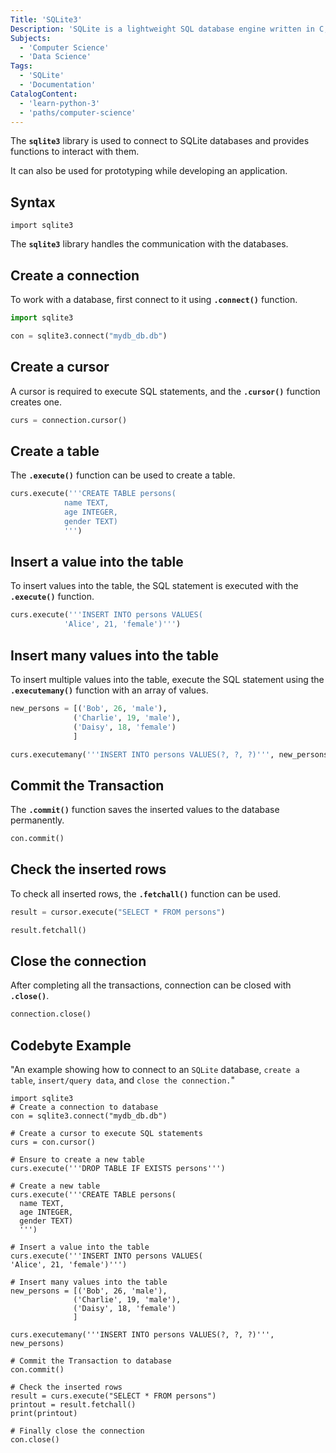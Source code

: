 ```yaml
---
Title: 'SQLite3'
Description: 'SQLite is a lightweight SQL database engine written in C, designed for embedding in applications and systems.'
Subjects:
  - 'Computer Science'
  - 'Data Science'
Tags:
  - 'SQLite'
  - 'Documentation'
CatalogContent:
  - 'learn-python-3'
  - 'paths/computer-science'
---
```


The **`sqlite3`** library is used to connect to SQLite databases and provides functions to interact with them.

It can also be used for prototyping while developing an application.

## Syntax

```pseudo
import sqlite3
```

The **`sqlite3`** library handles the communication with the databases.

## Create a connection

To work with a database, first connect to it using **`.connect()`** function.

```py
import sqlite3

con = sqlite3.connect("mydb_db.db")
```

## Create a cursor

A cursor is required to execute SQL statements, and the  **`.cursor()`** function creates one.

```py
curs = connection.cursor()

```

## Create a table

The **`.execute()`** function can be used to create a table.

```py
curs.execute('''CREATE TABLE persons(
            name TEXT,
            age INTEGER,
            gender TEXT)
            ''')
```

## Insert a value into the table

To insert values into the table, the SQL statement is executed with the **`.execute()`** function.

```py
curs.execute('''INSERT INTO persons VALUES(
            'Alice', 21, 'female')''')
```

## Insert many values into the table

 To insert multiple values into the table, execute the SQL statement using the **`.executemany()`** function with an array of values.

```py
new_persons = [('Bob', 26, 'male'),
              ('Charlie', 19, 'male'),
              ('Daisy', 18, 'female')
              ]

curs.executemany('''INSERT INTO persons VALUES(?, ?, ?)''', new_persons)
```

## Commit the Transaction

The **`.commit()`** function saves the inserted values to the database permanently.

```py
con.commit()
```

## Check the inserted rows

To check all inserted rows, the  **`.fetchall()`**  function can be used.

```py
result = cursor.execute("SELECT * FROM persons")

result.fetchall()
```

## Close the connection

After completing all the transactions, connection can be closed with **`.close()`**.

```py
connection.close()
```

## Codebyte Example

"An example showing how to connect to an `SQLite` database, `create a table`, `insert/query data`, and `close the connection.`"

```codebyte/python
import sqlite3
# Create a connection to database
con = sqlite3.connect("mydb_db.db")

# Create a cursor to execute SQL statements
curs = con.cursor()

# Ensure to create a new table
curs.execute('''DROP TABLE IF EXISTS persons''')

# Create a new table
curs.execute('''CREATE TABLE persons(
  name TEXT,
  age INTEGER,
  gender TEXT)
  ''')

# Insert a value into the table
curs.execute('''INSERT INTO persons VALUES(
'Alice', 21, 'female')''')

# Insert many values into the table
new_persons = [('Bob', 26, 'male'),
              ('Charlie', 19, 'male'),
              ('Daisy', 18, 'female')
              ]

curs.executemany('''INSERT INTO persons VALUES(?, ?, ?)''', new_persons)

# Commit the Transaction to database
con.commit()

# Check the inserted rows
result = curs.execute("SELECT * FROM persons")
printout = result.fetchall()
print(printout)

# Finally close the connection
con.close()
```
